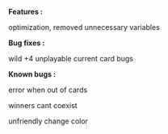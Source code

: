 **Features :**

optimization, removed unnecessary variables

**Bug fixes :**

wild +4 unplayable
current card bugs

**Known bugs :**

error when out of cards

winners cant coexist

unfriendly change color